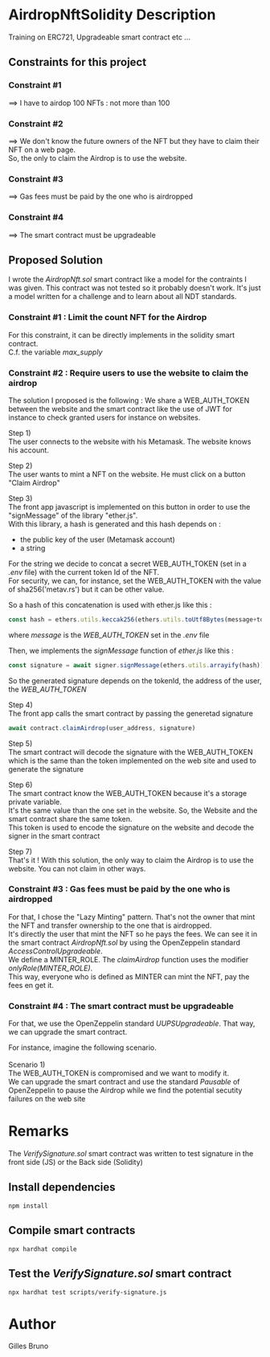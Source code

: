 # AirdropNftSolidity Description
Training on ERC721, Upgradeable smart contract etc ...

## Constraints for this project

 ### Constraint #1 

 ==> I have to airdop 100 NFTs : not more than 100

### Constraint #2

==> We don't know the future owners of the NFT but they have to claim their NFT on a web page. <br>
    So, the only to claim the Airdrop is to use the website.


### Constraint #3

==> Gas fees must be paid by the one who is airdropped 

### Constraint #4

==> The smart contract must be upgradeable




## Proposed Solution
I wrote the _AirdropNft.sol_ smart contract like a model for the contraints I was given.
This contract was not tested so it probably doesn't work. 
It's just a model written for a challenge and to learn about all NDT standards.

### Constraint #1 : Limit the count NFT for the Airdrop

For this constraint, it can be directly implements in the solidity smart contract.<br>
C.f. the variable _max_supply_

### Constraint #2 : Require users to use the website to claim the airdrop
The solution I proposed is the following : We share a WEB_AUTH_TOKEN between the website and the smart contract like 
the use of JWT for instance to check granted users for instance on websites.

Step 1) <br>
The user connects to the website with his Metamask.
The website knows his account.

Step 2) <br>
The user wants to mint a NFT on the website. He must click on a button "Claim Airdrop"

Step 3) <br>
The front app javascript is implemented on this button in order to use the "signMessage" of the library "ether.js".<br>
With this library, a hash is generated and this hash depends on : 

 - the public key of the user (Metamask account)
 - a string

 For the string we decide to concat a secret WEB_AUTH_TOKEN (set in a _.env_ file) with the current token Id of the NFT.<br>
 For security, we can, for instance, set the WEB_AUTH_TOKEN with the value of sha256('metav.rs') but it can be other value.

So a hash of this concatenation is used with ether.js like this : 

```js
const hash = ethers.utils.keccak256(ethers.utils.toUtf8Bytes(message+tokenId))
```

where _message_ is the _WEB_AUTH_TOKEN_ set in the _.env_ file

Then, we implements the _signMessage_ function of _ether.js_ like this : 

```js
const signature = await signer.signMessage(ethers.utils.arrayify(hash))
```

So the generated signature depends on the tokenId, the address of the user, the _WEB_AUTH_TOKEN_

Step 4) <br>
The front app calls the smart contract by passing the generetad signature 

```js
await contract.claimAirdrop(user_address, signature)
```

Step 5) <br>
The smart contract will decode the signature with the WEB_AUTH_TOKEN which is the same than the token implemented on the web site and used to generate the signature



Step 6) <br>
The smart contract know the WEB_AUTH_TOKEN because it's a storage private variable. <br>
It's the same value than the one set in the website. So, the Website and the smart contract share the same token.<br>
This token is used to encode the signature on the website and decode the signer in the smart contract

Step 7) <br>
That's it !
With this solution, the only way to claim the Airdrop is to use the website. You can not claim in other ways.




### Constraint #3 : Gas fees must be paid by the one who is airdropped 

For that, I chose the "Lazy Minting" pattern.
That's not the owner that mint the NFT and transfer ownership to the one that is airdropped.<br>
It's directly the user that mint the NFT so he pays the fees.
We can see it in the smart contract _AirdropNft.sol_ by using the OpenZeppelin standard _AccessControlUpgradeable_. <br>
We define a MINTER_ROLE.
The _claimAirdrop_ function uses the modifier _onlyRole(MINTER_ROLE)_. <br>
This way, everyone who is defined as MINTER can mint the NFT, pay the fees en get it.

### Constraint #4 : The smart contract must be upgradeable

For that, we use the OpenZeppelin standard _UUPSUpgradeable_.
That way, we can upgrade the smart contract.

For instance, imagine the following scenario.<br><br>
Scenario 1) <br>
The WEB_AUTH_TOKEN is compromised and we want to modify it.<br>
We can upgrade the smart contract and use the standard _Pausable_ of OpenZeppelin to pause the Airdrop while we find the potential secutity failures on the web site


# Remarks

The _VerifySignature.sol_ smart contract was written to test signature in the front side (JS) 
or the Back side (Solidity)

## Install dependencies

```shell
npm install
```

## Compile smart contracts

```shell
npx hardhat compile
```

## Test the _VerifySignature.sol_ smart contract

```shell
npx hardhat test scripts/verify-signature.js
```

# Author

Gilles Bruno
